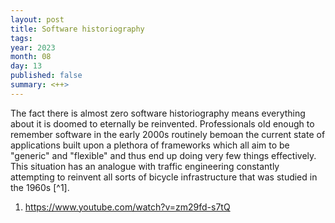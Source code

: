 ```yaml
---
layout: post
title: Software historiography
tags:
year: 2023
month: 08
day: 13
published: false
summary: <++>
---
```

The fact there is almost zero software historiography means everything about it is doomed to
eternally be reinvented.
Professionals old enough to remember software in the early 2000s routinely bemoan the current state
of applications built upon a plethora of frameworks which all aim to be "generic" and "flexible" and
thus end up doing very few things effectively.
This situation has an analogue with traffic engineering constantly attempting to reinvent all sorts
of bicycle infrastructure that was studied in the 1960s [^1].

1. https://www.youtube.com/watch?v=zm29fd-s7tQ
